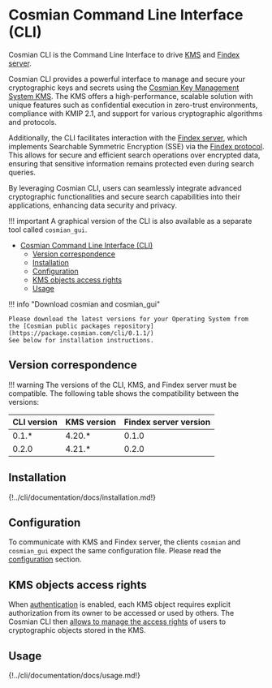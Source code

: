 # Cosmian Command Line Interface (CLI)

Cosmian CLI is the Command Line Interface to drive [KMS](https://github.com/Cosmian/kms) and [Findex server](https://github.com/Cosmian/findex-server).

Cosmian CLI provides a powerful interface to manage and secure your cryptographic keys and secrets using the [Cosmian Key Management System KMS](https://github.com/Cosmian/kms).
The KMS offers a high-performance, scalable solution with unique features such as confidential execution in zero-trust environments, compliance with KMIP 2.1, and support for various cryptographic algorithms and protocols.

Additionally, the CLI facilitates interaction with the [Findex server](https://github.com/Cosmian/findex-server), which implements Searchable Symmetric Encryption (SSE) via the [Findex protocol](https://github.com/Cosmian/findex). This allows for secure and efficient search operations over encrypted data, ensuring that sensitive information remains protected even during search queries.

By leveraging Cosmian CLI, users can seamlessly integrate advanced cryptographic functionalities and secure search capabilities into their applications, enhancing data security and privacy.

!!! important
    A graphical version of the CLI is also available as a separate tool called `cosmian_gui`.

- [Cosmian Command Line Interface (CLI)](#cosmian-command-line-interface-cli)
  - [Version correspondence](#version-correspondence)
  - [Installation](#installation)
  - [Configuration](#configuration)
  - [KMS objects access rights](#kms-objects-access-rights)
  - [Usage](#usage)

!!! info "Download cosmian and cosmian_gui"

    Please download the latest versions for your Operating System from
    the [Cosmian public packages repository](https://package.cosmian.com/cli/0.1.1/)
    See below for installation instructions.

## Version correspondence

!!! warning
    The versions of the CLI, KMS, and Findex server must be compatible.
    The following table shows the compatibility between the versions:

| CLI version | KMS version | Findex server version |
| ----------- | ----------- | --------------------- |
| 0.1.*       | 4.20.*      | 0.1.0                 |
| 0.2.0       | 4.21.*      | 0.2.0                 |

## Installation

<!-- Warning: this doc is merged with `mkdocs merge` in the repository `public_documentation`. -->
<!-- To test locally, test with path `installation.md` -->
{!../cli/documentation/docs/installation.md!}

## Configuration

To communicate with KMS and Findex server, the clients `cosmian` and `cosmian_gui` expect the same configuration file. Please read the [configuration](./configuration.md) section.

## KMS objects access rights

When [authentication](./authentication.md) is enabled, each KMS object requires explicit authorization from its owner to be accessed or used by others.
The Cosmian CLI then [allows to manage the access rights](./authorization.md) of users to cryptographic objects stored in the KMS.

## Usage

<!-- Warning: this doc is merged with `mkdocs merge` in the repository `public_documentation`. -->
<!-- To test locally, test with path `usage.md` -->
{!../cli/documentation/docs/usage.md!}
